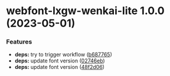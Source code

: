 # webfont-lxgw-wenkai-lite 1.0.0 (2023-05-01)


### Features

* **deps:** try to trigger workflow ([b687765](https://github.com/Jonathan523/lxgw-wenkai-webfont/commit/b687765b9b25bda1392fac9a802c4505a3e3c4ae))
* **deps:** update font version ([02746eb](https://github.com/Jonathan523/lxgw-wenkai-webfont/commit/02746eb170ce23df597ab492ab8ac81f19551081))
* **deps:** update font version ([48f2d06](https://github.com/Jonathan523/lxgw-wenkai-webfont/commit/48f2d065b1d54e7835c1d7985b747b0a04403a4b))
